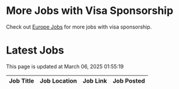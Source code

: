 # More Jobs with Visa Sponsorship

Check out [Europe Jobs](https://github.com/sureshparimi/europejobs#latest-jobs) for more jobs with visa sponsorship.

# Latest Jobs

This page is updated at March 06, 2025 01:55:19

| Job Title | Job Location | Job Link | Job Posted |
| --- | --- | --- | --- |
